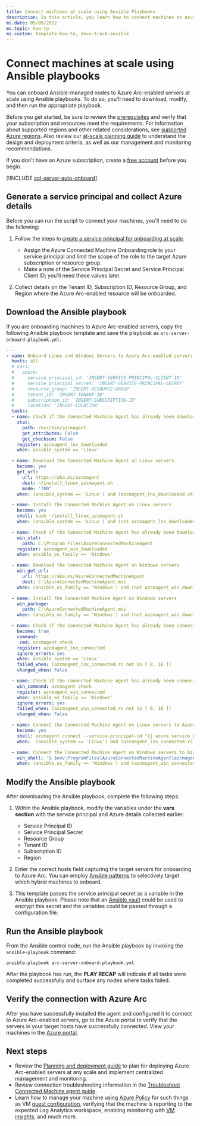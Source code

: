 ```yaml
---
title: Connect machines at scale using Ansible Playbooks
description: In this article, you learn how to connect machines to Azure using Azure Arc-enabled servers using Ansible playbooks.
ms.date: 05/09/2022
ms.topic: how-to
ms.custom: template-how-to, devx-track-ansible
---
```


# Connect machines at scale using Ansible playbooks

You can onboard Ansible-managed nodes to Azure Arc-enabled servers at scale using Ansible playbooks. To do so, you'll need to download, modify, and then run the appropriate playbook.

Before you get started, be sure to review the [prerequisites](prerequisites.md) and verify that your subscription and resources meet the requirements. For information about supported regions and other related considerations, see [supported Azure regions](overview.md#supported-regions). Also review our [at-scale planning guide](plan-at-scale-deployment.md) to understand the design and deployment criteria, as well as our management and monitoring recommendations.

If you don't have an Azure subscription, create a [free account](https://azure.microsoft.com/free/?WT.mc_id=A261C142F) before you begin.

[!INCLUDE [sql-server-auto-onboard](includes/sql-server-auto-onboard.md)]

## Generate a service principal and collect Azure details

Before you can run the script to connect your machines, you'll need to do the following:

1. Follow the steps to [create a service principal for onboarding at scale](onboard-service-principal.md#create-a-service-principal-for-onboarding-at-scale).

    * Assign the Azure Connected Machine Onboarding role to your service principal and limit the scope of the role to the target Azure subscription or resource group.
    * Make a note of the Service Principal Secret and Service Principal Client ID; you'll need these values later.

1. Collect details on the Tenant ID, Subscription ID, Resource Group, and Region where the Azure Arc-enabled resource will be onboarded.

## Download the Ansible playbook

If you are onboarding machines to Azure Arc-enabled servers, copy the following Ansible playbook template and save the playbook as `arc-server-onboard-playbook.yml`.

```yaml
---
- name: Onboard Linux and Windows Servers to Azure Arc-enabled servers with public endpoint connectivity
  hosts: all
  # vars:
  #   azure:
  #     service_principal_id: 'INSERT-SERVICE-PRINCIPAL-CLIENT-ID'
  #     service_principal_secret: 'INSERT-SERVICE-PRINCIPAL-SECRET'
  #     resource_group: 'INSERT-RESOURCE-GROUP'
  #     tenant_id: 'INSERT-TENANT-ID'
  #     subscription_id: 'INSERT-SUBSCRIPTION-ID'
  #     location: 'INSERT-LOCATION'
  tasks:
  - name: Check if the Connected Machine Agent has already been downloaded on Linux servers
    stat:
      path: /usr/bin/azcmagent
      get_attributes: False
      get_checksum: False
    register: azcmagent_lnx_downloaded
    when: ansible_system == 'Linux'

  - name: Download the Connected Machine Agent on Linux servers
    become: yes
    get_url:
      url: https://aka.ms/azcmagent
      dest: ~/install_linux_azcmagent.sh
      mode: '700'
    when: (ansible_system == 'Linux') and (azcmagent_lnx_downloaded.stat.exists == false)

  - name: Install the Connected Machine Agent on Linux servers
    become: yes
    shell: bash ~/install_linux_azcmagent.sh
    when: (ansible_system == 'Linux') and (not azcmagent_lnx_downloaded.stat.exists)

  - name: Check if the Connected Machine Agent has already been downloaded on Windows servers
    win_stat:
      path: C:\Program Files\AzureConnectedMachineAgent
    register: azcmagent_win_downloaded
    when: ansible_os_family == 'Windows'

  - name: Download the Connected Machine Agent on Windows servers
    win_get_url:
      url: https://aka.ms/AzureConnectedMachineAgent
      dest: C:\AzureConnectedMachineAgent.msi
    when: (ansible_os_family == 'Windows') and (not azcmagent_win_downloaded.stat.exists)

  - name: Install the Connected Machine Agent on Windows servers
    win_package:
      path: C:\AzureConnectedMachineAgent.msi
    when: (ansible_os_family == 'Windows') and (not azcmagent_win_downloaded.stat.exists)

  - name: Check if the Connected Machine Agent has already been connected
    become: true
    command:
     cmd: azcmagent check
    register: azcmagent_lnx_connected
    ignore_errors: yes
    when: ansible_system == 'Linux'
    failed_when: (azcmagent_lnx_connected.rc not in [ 0, 16 ])
    changed_when: False

  - name: Check if the Connected Machine Agent has already been connected on windows
    win_command: azcmagent check
    register: azcmagent_win_connected
    when: ansible_os_family == 'Windows'
    ignore_errors: yes
    failed_when: (azcmagent_win_connected.rc not in [ 0, 16 ])
    changed_when: False

  - name: Connect the Connected Machine Agent on Linux servers to Azure Arc
    become: yes
    shell: azcmagent connect --service-principal-id "{{ azure.service_principal_id }}" --service-principal-secret "{{ azure.service_principal_secret }}" --resource-group "{{ azure.resource_group }}" --tenant-id "{{ azure.tenant_id }}" --location "{{ azure.location }}" --subscription-id "{{ azure.subscription_id }}"
    when:  (ansible_system == 'Linux') and (azcmagent_lnx_connected.rc is defined and azcmagent_lnx_connected.rc != 0)

  - name: Connect the Connected Machine Agent on Windows servers to Azure
    win_shell: '& $env:ProgramFiles\AzureConnectedMachineAgent\azcmagent.exe connect --service-principal-id "{{ azure.service_principal_id }}" --service-principal-secret "{{ azure.service_principal_secret }}" --resource-group "{{ azure.resource_group }}" --tenant-id "{{ azure.tenant_id }}" --location "{{ azure.location }}" --subscription-id "{{ azure.subscription_id }}"'
    when: (ansible_os_family == 'Windows') and (azcmagent_win_connected.rc is defined and azcmagent_win_connected.rc != 0)
```

## Modify the Ansible playbook

After downloading the Ansible playbook, complete the following steps:

1. Within the Ansible playbook, modify the variables under the **vars section** with the service principal and Azure details collected earlier:

    * Service Principal ID
    * Service Principal Secret
    * Resource Group
    * Tenant ID
    * Subscription ID
    * Region

1. Enter the correct hosts field capturing the target servers for onboarding to Azure Arc. You can employ [Ansible patterns](https://docs.ansible.com/ansible/latest/user_guide/intro_patterns.html#common-patterns) to selectively target which hybrid machines to onboard.

1. This template passes the service principal secret as a variable in the Ansible playbook. Please note that an [Ansible vault](https://docs.ansible.com/ansible/latest/user_guide/vault.html) could be used to encrypt this secret and the variables could be passed through a configuration file.

## Run the Ansible playbook

From the Ansible control node, run the Ansible playbook by invoking the `ansible-playbook` command:

```
ansible-playbook arc-server-onboard-playbook.yml
```

After the playbook has run, the **PLAY RECAP** will indicate if all tasks were completed successfully and surface any nodes where tasks failed.

## Verify the connection with Azure Arc

After you have successfully installed the agent and configured it to connect to Azure Arc-enabled servers, go to the Azure portal to verify that the servers in your target hosts have successfully connected. View your machines in the [Azure portal](https://aka.ms/hybridmachineportal).

## Next steps

- Review the [Planning and deployment guide](plan-at-scale-deployment.md) to plan for deploying Azure Arc-enabled servers at any scale and implement centralized management and monitoring.
- Review connection troubleshooting information in the [Troubleshoot Connected Machine agent guide](troubleshoot-agent-onboard.md).
- Learn how to manage your machine using [Azure Policy](/azure/governance/policy/overview) for such things as VM [guest configuration](/azure/governance/machine-configuration/overview), verifying that the machine is reporting to the expected Log Analytics workspace, enabling monitoring with [VM insights](/azure/azure-monitor/vm/vminsights-enable-policy), and much more.
